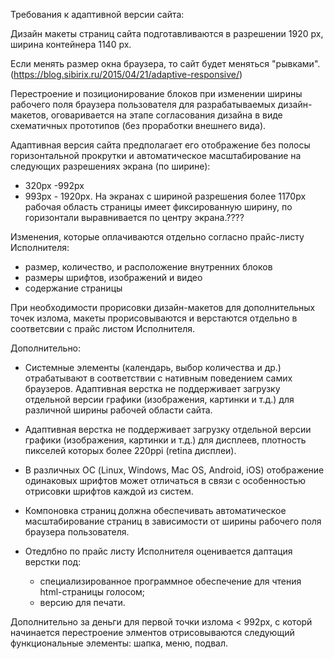
Требования к адаптивной версии сайта:

Дизайн макеты страниц сайта подготавливаются в разрешении 1920 px, ширина контейнера 1140 px. 

Если менять размер окна браузера, то сайт будет меняться "рывками". (https://blog.sibirix.ru/2015/04/21/adaptive-responsive/)

Перестроение и позиционирование блоков при изменении ширины рабочего поля браузера пользователя для разрабатываемых дизайн-макетов, оговаривается на этапе согласования дизайна в виде схематичных прототипов (без проработки внешнего вида). 

Адаптивная версия сайта предполагает его отображение без полосы горизонтальной прокрутки и автоматическое масштабирование на следующих разрешениях экрана (по ширине): 
* 320px -992px
* 993px - 1920px. На экранах с шириной разрешения более 1170px рабочая область страницы имеет фиксированную ширину, по горизонтали выравнивается по центру экрана.????

Изменения, которые оплачиваются отдельно согласно прайс-листу Исполнителя:
   * размер, количество, и расположение внутренних блоков
   * размеры шрифтов, изображений и видео
   * содержание страницы

При необходимости прорисовки дизайн-макетов для дополнительных точек излома, макеты прорисовываются и верстаются отдельно в соответсвии с прайс листом Исполнителя.

Дополнительно:
* Системные элементы (календарь, выбор количества и др.) отрабатывают в соответствии с нативным поведением самих браузеров. 
Адаптивная верстка не поддерживает загрузку отдельной версии графики (изображения, картинки и т.д.) для различной ширины рабочей области сайта.

* Адаптивная верстка не поддерживает загрузку отдельной версии графики (изображения, картинки и т.д.) для дисплеев, плотность пикселей которых более 220ppi (retina дисплеи).

* В различных ОС (Linux, Windows, Mac OS, Android, iOS) отображение одинаковых шрифтов может отличаться в связи с особенностью отрисовки шрифтов каждой из систем.

* Компоновка страниц должна обеспечивать автоматическое масштабирование страниц в зависимости от ширины рабочего поля браузера пользователя.

* Отедлбно по прайс листу Исполнителя оценивается даптация верстки под:
  * специализированное программное обеспечение для чтения html-страницы голосом;
  * версию для печати.

Дополнительно за деньги для первой точки излома < 992px, с которй начинается перестроение элментов отрисовываются следующий функциональные элементы: шапка, меню, подвал.
